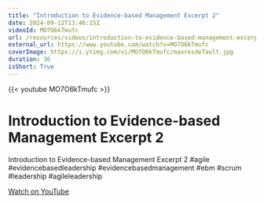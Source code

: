 ```yaml
---
title: "Introduction to Evidence-based Management Excerpt 2"
date: 2024-09-12T13:46:15Z
videoId: MO7O6kTmufc
url: /resources/videos/introduction-to-evidence-based-management-excerpt-2
external_url: https://www.youtube.com/watch?v=MO7O6kTmufc
coverImage: https://i.ytimg.com/vi/MO7O6kTmufc/maxresdefault.jpg
duration: 36
isShort: True
---
```


{{< youtube MO7O6kTmufc >}}

# Introduction to Evidence-based Management Excerpt 2

Introduction to Evidence-based Management Excerpt 2 #agile #evidencebasedleadership #evidencebasedmanagement #ebm #scrum #leadership #agileleadership

[Watch on YouTube](https://www.youtube.com/watch?v=MO7O6kTmufc)
